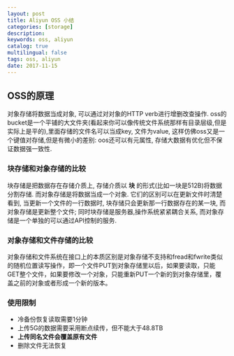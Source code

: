 ```yaml
---
layout: post
title: Aliyun OSS 小结
categories: [storage]
description:
keywords: oss, aliyun
catalog: true
multilingual: false
tags: oss, aliyun
date: 2017-11-15
---
```

## OSS的原理
对象存储将数据当成对象, 可以通过对对象的HTTP verb进行增删改查操作. oss的bucket是一个平铺的大文件夹(看起来你可以像传统文件系统那样有目录层级,但是实际上是平的),里面存储的文件名可以当成key, 文件为value, 这样仿佛oss又是一个键值对存储,但是有微小的差别: oos还可以有元属性, 存储大数据有优化但不保证数据强一致性.  

### 块存储和对象存储的比较
块存储是把数据存在存储介质上, 存储介质以 **块** 的形式(比如一块是512B)将数据分割存储. 而对象存储是将数据当成一个对象. 它们的区别可以在更新文件时清楚看到, 当更新一个文件的一行数据时, 块存储只会更新那一行数据存在的某一块, 而对象存储是更新整个文件; 同时块存储是服务器,操作系统紧紧耦合关系, 而对象存储是一个单独的可以通过API控制的服务.

### 对象存储和文件存储的比较
对象存储和文件系统在接口上的本质区别是对象存储不支持和fread和fwrite类似的随机位置读写操作，即一个文件PUT到对象存储里以后，如果要读取，只能GET整个文件，如果要修改一个对象，只能重新PUT一个新的到对象存储里，覆盖之前的对象或者形成一个新的版本。

### 使用限制
- 冷备份恢复读取需要1分钟
- 上传5G的数据需要采用断点续传，但不能大于48.8TB
- **上传同名文件会覆盖原有文件**
- 删除文件无法恢复
